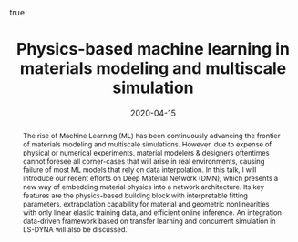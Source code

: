---
title: Physics-based machine learning in materials modeling and multiscale simulation
event: ML SIG
#event_url: "http://www.wccm2018.org/"

location: San Jose, CA, USA
#address:
#  street: 450 Serra Mall
#  city: Stanford
#  region: CA
#  postcode: '94305'
#  country: United States

#summary:
abstract: "The rise of Machine Learning (ML) has been continuously advancing the frontier of materials modeling and multiscale simulations. However, due to expense of physical or numerical experiments, material modelers & designers oftentimes cannot foresee all corner-cases that will arise in real environments, causing failure of most ML models that rely on data interpolation. In this talk, I will introduce our recent efforts on Deep Material Network (DMN), which presents a new way of embedding material physics into a network architecture. Its key features are the physics-based building block with interpretable fitting parameters, extrapolation capability for material and geometric nonlinearities with only linear elastic training data, and efficient online inference. An integration data-driven framework based on transfer learning and concurrent simulation in LS-DYNA will also be discussed."

# Talk start and end times.
#   End time can optionally be hidden by prefixing the line with `#`.
date: "2020-04-15"
#date_end: "2030-06-01T15:00:00Z"
all_day: true

# Schedule page publish date (NOT talk date).
publishDate: "2017-01-01T00:00:00Z"

authors: []
tags: [Conference]

# Is this a featured talk? (true/false)
featured: false

#image:
#  caption: 'Image credit: [**Unsplash**](https://unsplash.com/photos/bzdhc5b3Bxs)'
#  focal_point: Right

links:
- name: Slide-1
  url: "ML_SIG_ZL.pdf"

url_code: ""
url_pdf: ""
url_slides: ""
url_video: ""

# Markdown Slides (optional).
#   Associate this talk with Markdown slides.
#   Simply enter your slide deck's filename without extension.
#   E.g. `slides = "example-slides"` references `content/slides/example-slides.md`.
#   Otherwise, set `slides = ""`.
# slides: example

# Projects (optional).
#   Associate this post with one or more of your projects.
#   Simply enter your project's folder or file name without extension.
#   E.g. `projects = ["internal-project"]` references `content/project/deep-learning/index.md`.
#   Otherwise, set `projects = []`.
#projects:
#- internal-project

# Enable math on this page?
math: true
---